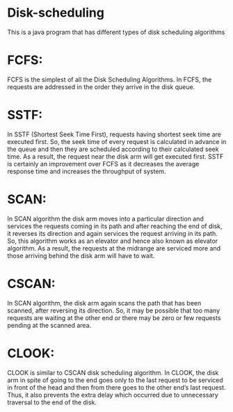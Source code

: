 # Disk-scheduling
This is a java program that has different types of disk scheduling algorithms

# FCFS: 

FCFS is the simplest of all the Disk Scheduling Algorithms. In FCFS, the requests are addressed in the order they arrive in the disk queue.

# SSTF:
In SSTF (Shortest Seek Time First), requests having shortest seek time are executed first. So, the seek time of every request is calculated in advance in the queue and then they are scheduled according to their calculated seek time. As a result, the request near the disk arm will get executed first. SSTF is certainly an improvement over FCFS as it decreases the average response time and increases the throughput of system.

# SCAN: 
In SCAN algorithm the disk arm moves into a particular direction and services the requests coming in its path and after reaching the end of disk, it reverses its direction and again services the request arriving in its path. So, this algorithm works as an elevator and hence also known as elevator algorithm. As a result, the requests at the midrange are serviced more and those arriving behind the disk arm will have to wait.

# CSCAN: 
In SCAN algorithm, the disk arm again scans the path that has been scanned, after reversing its direction. So, it may be possible that too many requests are waiting at the other end or there may be zero or few requests pending at the scanned area.

# CLOOK: 
CLOOK is similar to CSCAN disk scheduling algorithm. In CLOOK, the disk arm in spite of going to the end goes only to the last request to be serviced in front of the head and then from there goes to the other end’s last request. Thus, it also prevents the extra delay which occurred due to unnecessary traversal to the end of the disk.
